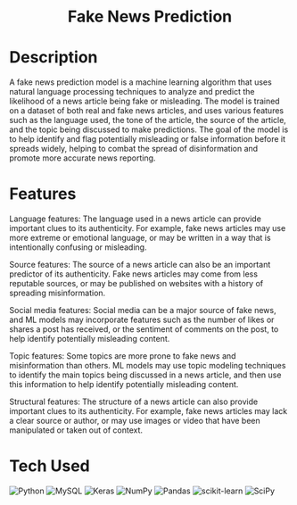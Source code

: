 <div align="center">
      <h1><br/>Fake News Prediction</h1>
     </div>


# Description
A fake news prediction model is a machine learning algorithm that uses natural language processing techniques to analyze and predict the likelihood of a news article being fake or misleading. The model is trained on a dataset of both real and fake news articles, and uses various features such as the language used, the tone of the article, the source of the article, and the topic being discussed to make predictions. The goal of the model is to help identify and flag potentially misleading or false information before it spreads widely, helping to combat the spread of disinformation and promote more accurate news reporting.

# Features
Language features: The language used in a news article can provide important clues to its authenticity. For example, fake news articles may use more extreme or emotional language, or may be written in a way that is intentionally confusing or misleading.

Source features: The source of a news article can also be an important predictor of its authenticity. Fake news articles may come from less reputable sources, or may be published on websites with a history of spreading misinformation.

Social media features: Social media can be a major source of fake news, and ML models may incorporate features such as the number of likes or shares a post has received, or the sentiment of comments on the post, to help identify potentially misleading content.

Topic features: Some topics are more prone to fake news and misinformation than others. ML models may use topic modeling techniques to identify the main topics being discussed in a news article, and then use this information to help identify potentially misleading content.

Structural features: The structure of a news article can also provide important clues to its authenticity. For example, fake news articles may lack a clear source or author, or may use images or video that have been manipulated or taken out of context.

# Tech Used
 ![Python](https://img.shields.io/badge/python-3670A0?style=for-the-badge&logo=python&logoColor=ffdd54) ![MySQL](https://img.shields.io/badge/mysql-%2300f.svg?style=for-the-badge&logo=mysql&logoColor=white) ![Keras](https://img.shields.io/badge/Keras-%23D00000.svg?style=for-the-badge&logo=Keras&logoColor=white) ![NumPy](https://img.shields.io/badge/numpy-%23013243.svg?style=for-the-badge&logo=numpy&logoColor=white) ![Pandas](https://img.shields.io/badge/pandas-%23150458.svg?style=for-the-badge&logo=pandas&logoColor=white) ![scikit-learn](https://img.shields.io/badge/scikit--learn-%23F7931E.svg?style=for-the-badge&logo=scikit-learn&logoColor=white) ![SciPy](https://img.shields.io/badge/SciPy-%230C55A5.svg?style=for-the-badge&logo=scipy&logoColor=%white)
      

      
<!-- </> with 💛 by readMD (https://readmd.itsvg.in) -->
    
